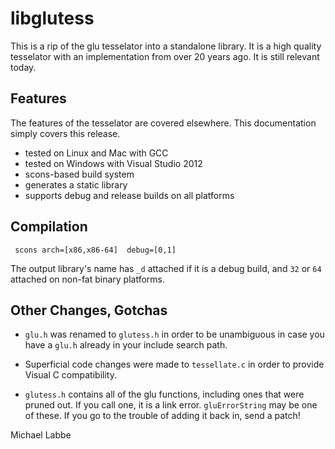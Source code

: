 # libglutess #

This is a rip of the glu tesselator into a standalone library.  It is a high quality tesselator with an implementation from over 20 years ago.  It is still relevant today.

## Features ##

The features of the tesselator are covered elsewhere.  This documentation simply covers this release.

 * tested on Linux and Mac with GCC
 * tested on Windows with Visual Studio 2012
 * scons-based build system
 * generates a static library 
 * supports debug and release builds on all platforms
 
## Compilation ##
 
     scons arch=[x86,x86-64]  debug=[0,1]
     
The output library's name has `_d` attached if it is a debug build, and `32` or `64` attached on non-fat binary platforms.
 
## Other Changes, Gotchas ##

 * `glu.h` was renamed to `glutess.h` in order to be unambiguous in case you have a `glu.h` already in your include search path.
 
 * Superficial code changes were made to `tessellate.c` in order to provide Visual C compatibility.
 
  * `glutess.h` contains all of the glu functions, including ones that were pruned out.  If you call one, it is a link error.  `gluErrorString` may be one of these.  If you go to the trouble of adding it back in, send a patch!

Michael Labbe
